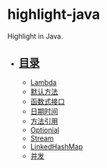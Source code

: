 # highlight-java
 Highlight in Java.



- ## [目录](./README.md)

  - [Lambda](./lambdas.md)
  - [默认方法](./default-method.md)
  - [函数式接口](./functional-interface.md)
  - [日期时间](./date.md)
  - [方法引用](./method-ref.md)
  - [Optionial](./optional.md)
  - [Stream](./streams.md)
  - [LinkedHashMap](./linkedhashmap.md)
  - [并发](./concurrency.md)
  
  
